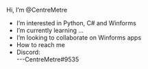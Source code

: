 Hi, I’m @CentreMetre
- I’m interested in Python, C# and Winforms
- I’m currently learning ...
- I’m looking to collaborate on Winforms apps
- How to reach me <br>
- Discord: <br>
---CentreMetre#9535

<!---
CentreMetre/CentreMetre is a ✨ special ✨ repository because its `README.md` (this file) appears on your GitHub profile.
You can click the Preview link to take a look at your changes.
--->
